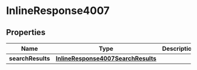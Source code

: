 
# InlineResponse4007

## Properties
Name | Type | Description | Notes
------------ | ------------- | ------------- | -------------
**searchResults** | [**InlineResponse4007SearchResults**](InlineResponse4007SearchResults.md) |  |  [optional]



